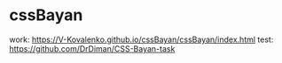 # cssBayan

work: https://V-Kovalenko.github.io/cssBayan/cssBayan/index.html
test: https://github.com/DrDiman/CSS-Bayan-task